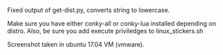 Fixed output of get-dist.py, converts string to lowercase.

Make sure you have either conky-all or conky-lua installed depending on distro. Also, be sure you add execute priviledges to linux_stickers.sh

Screenshot taken in ubuntu 17.04 VM (vmware).
